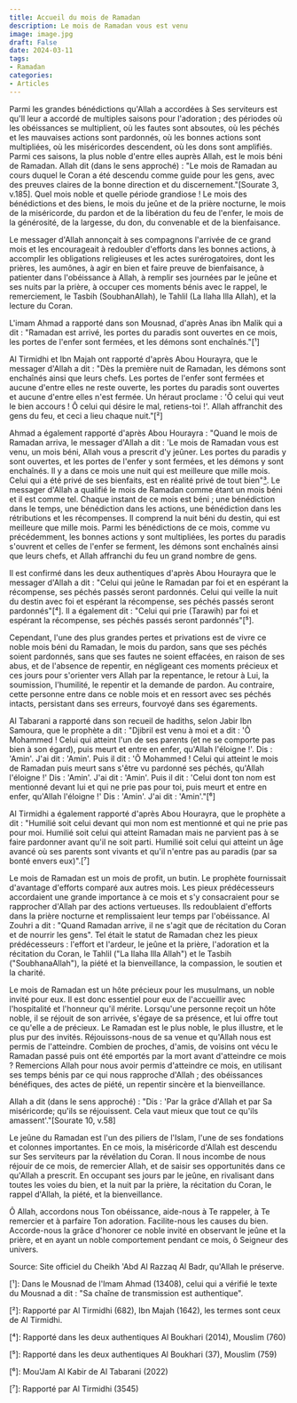 ```yaml
---
title: Accueil du mois de Ramadan 
description: Le mois de Ramadan vous est venu
image: image.jpg
draft: False
date: 2024-03-11
tags: 
- Ramadan
categories: 
- Articles
---
```


Parmi les grandes bénédictions qu'Allah a accordées à Ses serviteurs est qu'Il leur a accordé de multiples saisons pour l'adoration ; des périodes où les obéissances se multiplient, où les fautes sont absoutes, où les péchés et les mauvaises actions sont pardonnés, où les bonnes actions sont multipliées, où les miséricordes descendent, où les dons sont amplifiés. Parmi ces saisons, la plus noble d'entre elles auprès Allah, est le mois béni de Ramadan.  Allah dit (dans le sens approché) : "Le mois de Ramadan au cours duquel le Coran a été descendu comme guide pour les gens, avec des preuves claires de la bonne direction et du discernement."[Sourate 3, v.185]. Quel mois noble et quelle période grandiose ! Le mois des bénédictions et des biens, le mois du jeûne et de la prière nocturne, le mois de la miséricorde, du pardon et de la libération du feu de l'enfer, le mois de la générosité, de la largesse, du don, du convenable et de la bienfaisance.

Le messager d'Allah annonçait à ses compagnons l'arrivée de ce grand mois et les encourageait à redoubler d'efforts dans les bonnes actions, à accomplir les obligations religieuses et les actes surérogatoires, dont les prières, les aumônes, à agir en bien et faire preuve de bienfaisance, à patienter dans l'obéissance à Allah, à remplir ses journées par le jeûne et ses nuits par la prière, à occuper ces moments bénis avec le rappel, le remerciement, le Tasbih (SoubhanAllah), le Tahlil (La Ilaha Illa Allah), et la lecture du Coran.

L'imam Ahmad a rapporté dans son Mousnad, d'après Anas ibn Malik qui a dit : "Ramadan est arrivé, les portes du paradis sont ouvertes en ce mois, les portes de l'enfer sont fermées, et les démons sont enchaînés."[¹]

Al Tirmidhi et Ibn Majah ont rapporté d'après Abou Hourayra, que le messager d'Allah a dit : "Dès la première nuit de Ramadan, les démons sont enchaînés ainsi que leurs chefs. Les portes de l'enfer sont fermées et aucune d'entre elles ne reste ouverte, les portes du paradis sont ouvertes et aucune d'entre elles n'est fermée. Un héraut proclame : 'Ô celui qui veut le bien accours ! Ô celui qui désire le mal, retiens-toi !'. Allah affranchit des gens du feu,  et ceci a lieu chaque nuit."[²]

Ahmad a également rapporté d'après Abou Hourayra : "Quand le mois de Ramadan arriva, le messager d'Allah a dit : 'Le mois de Ramadan vous est venu, un mois béni, Allah vous a prescrit d'y jeûner. Les portes du paradis y sont ouvertes, et les portes de l'enfer y sont fermées, et les démons y sont enchaînés. Il y a dans ce mois une nuit qui est meilleure que mille mois. Celui qui a été privé de ses bienfaits, est en réalité privé de tout bien"[³]. Le messager d'Allah a qualifié le mois de Ramadan comme étant un mois béni et il est comme tel. Chaque instant de ce mois est béni ; une bénédiction dans le temps, une bénédiction dans les actions, une bénédiction dans les rétributions et les récompenses. Il comprend la nuit béni du destin, qui est meilleure que mille mois. Parmi les bénédictions de ce mois, comme vu précédemment, les bonnes actions y sont multipliées, les portes du paradis s'ouvrent et celles de l'enfer se ferment, les démons sont enchaînés ainsi que leurs chefs, et Allah affranchi du feu un grand nombre de gens.

Il est confirmé dans les deux authentiques d'après Abou Hourayra que le messager d'Allah a dit : "Celui qui jeûne le Ramadan par foi et en espérant la récompense, ses péchés passés seront pardonnés. Celui qui veille la nuit du destin avec foi et espérant la récompense, ses péchés passés seront pardonnés"[⁴]. Il a également dit : "Celui qui prie (Tarawih) par foi et espérant la récompense, ses péchés passés seront pardonnés"[⁵].

Cependant, l'une des plus grandes pertes et privations est de vivre ce noble mois béni du Ramadan, le mois du pardon, sans que ses péchés soient pardonnés, sans que ses fautes ne soient effacées, en raison de ses abus, et de l'absence de repentir, en négligeant ces moments précieux et ces jours pour s'orienter vers Allah par la repentance, le retour à Lui, la soumission, l'humilité, le repentir et la demande de pardon. Au contraire, cette personne entre dans ce noble mois et en ressort avec ses péchés intacts, persistant dans ses erreurs, fourvoyé dans ses égarements.

Al Tabarani a rapporté dans son recueil de hadiths, selon Jabir Ibn Samoura, que le prophète a dit : "Djibril est venu à moi et a dit : 'Ô Mohammed ! Celui qui atteint l'un de ses parents (et ne se comporte pas bien à son égard), puis meurt et entre en enfer, qu'Allah l'éloigne !'. Dis : 'Amin'. J'ai dit : 'Amin'. Puis il dit : 'Ô Mohammed ! Celui qui atteint le mois de Ramadan puis meurt sans s'être vu pardonné ses péchés, qu'Allah l'éloigne !' Dis : 'Amin'. J'ai dit : 'Amin'. Puis il dit : 'Celui dont ton nom est mentionné devant lui et qui ne prie pas pour toi, puis meurt et entre en enfer, qu'Allah l'éloigne !' Dis : 'Amin'. J'ai dit : 'Amin'."[⁶]

Al Tirmidhi a également rapporté d'après Abou Hourayra, que le prophète a dit : "Humilié soit celui devant qui mon nom est mentionné et qui ne prie pas pour moi. Humilié soit celui qui atteint Ramadan mais ne parvient pas à se faire pardonner avant qu'il ne soit parti. Humilié soit celui qui atteint un âge avancé où ses parents sont vivants et qu'il n'entre pas au paradis (par sa bonté envers eux)".[⁷]

Le mois de Ramadan est un mois de profit, un butin. Le prophète fournissait d'avantage d'efforts comparé aux autres mois. Les pieux prédécesseurs accordaient une grande importance à ce mois et s'y consacraient pour se rapprocher d'Allah par des actions vertueuses. Ils redoublaient d'efforts dans la prière nocturne et remplissaient leur temps par l'obéissance. Al Zouhri a dit : "Quand Ramadan arrive, il ne s'agit que de récitation du Coran et de nourrir les gens". Tel était le statut de Ramadan chez les pieux prédécesseurs : l'effort et l'ardeur, le jeûne et la prière, l'adoration et la récitation du Coran, le Tahlil ("La Ilaha Illa Allah") et le Tasbih ("SoubhanaAllah"), la piété et la bienveillance, la compassion, le soutien et la charité.

Le mois de Ramadan est un hôte précieux pour les musulmans, un noble invité pour eux. Il est donc essentiel pour eux de l'accueillir avec l'hospitalité et l'honneur qu'il mérite. Lorsqu'une personne reçoit un hôte noble, il se réjouit de son arrivée, s'égaye de sa présence, et lui offre tout ce qu'elle a de précieux. Le Ramadan est le plus noble, le plus illustre, et le plus pur des invités. Réjouissons-nous de sa venue et qu'Allah nous est permis de l'atteindre. Combien de proches, d'amis, de voisins ont vécu le Ramadan passé puis ont été emportés par la mort avant d'atteindre ce mois ? Remercions Allah pour nous avoir permis d'atteindre ce mois, en utilisant ses temps bénis par ce qui nous rapproche d'Allah ; des obéissances bénéfiques, des actes de piété, un repentir sincère et la bienveillance.

Allah a dit (dans le sens approché) : "Dis : 'Par la grâce d'Allah et par Sa miséricorde; qu'ils se réjouissent. Cela vaut mieux que tout ce qu'ils amassent'."[Sourate 10, v.58]

Le jeûne du Ramadan est l'un des piliers de l'Islam, l'une de ses fondations et colonnes importantes. En ce mois, la miséricorde d'Allah est descendu sur Ses serviteurs par la révélation du Coran. Il nous incombe de nous réjouir de ce mois, de remercier Allah, et de saisir ses opportunités dans ce qu'Allah a prescrit. En occupant ses jours par le jeûne, en rivalisant dans toutes les voies du bien, et la nuit par la prière, la récitation du Coran, le rappel d'Allah, la piété, et la bienveillance.

Ô Allah, accordons nous Ton obéissance, aide-nous à Te rappeler, à Te remercier et à parfaire Ton adoration. Facilite-nous les causes du bien. Accorde-nous la grâce d'honorer ce noble invité en observant le jeûne et la prière, et en ayant un noble comportement pendant ce mois, ô Seigneur des univers.

Source: Site officiel du Cheikh 'Abd Al Razzaq Al Badr, qu'Allah le préserve.

[¹]: Dans le Mousnad de l'Imam Ahmad (13408), celui qui a vérifié le texte du Mousnad a dit : "Sa chaîne de transmission est authentique".

[²]: Rapporté par Al Tirmidhi (682), Ibn Majah (1642), les termes sont ceux de Al Tirmidhi.

[³]: Musnad (9497)

[⁴]: Rapporté dans les deux authentiques Al Boukhari (2014), Mouslim (760)

[⁵]: Rapporté dans les deux authentiques Al Boukhari (37), Mouslim (759)

[⁶]: Mou'Jam Al Kabir de Al Tabarani (2022)

[⁷]: Rapporté par Al Tirmidhi (3545)
